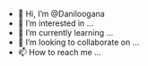 - 👋 Hi, I’m @Daniloogana
- 👀 I’m interested in ...
- 🌱 I’m currently learning ...
- 💞️ I’m looking to collaborate on ...
- 📫 How to reach me ...

<!---
Daniloogana/Daniloogana is a ✨ special ✨ repository because its `README.md` (this file) appears on your GitHub profile.
You can click the Preview link to take a look at your changes.
--->
